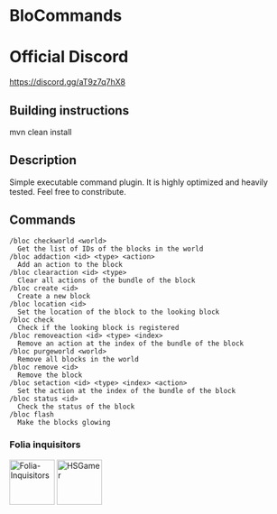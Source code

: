 # BloCommands

# Official Discord 

https://discord.gg/aT9z7q7hX8

## Building instructions

mvn clean install
 
## Description

Simple executable command plugin. It is highly optimized and heavily tested. Feel free to constribute.

## Commands
```
/bloc checkworld <world>
  Get the list of IDs of the blocks in the world
/bloc addaction <id> <type> <action>
  Add an action to the block
/bloc clearaction <id> <type>
  Clear all actions of the bundle of the block
/bloc create <id>
  Create a new block
/bloc location <id>
  Set the location of the block to the looking block
/bloc check
  Check if the looking block is registered
/bloc removeaction <id> <type> <index>
  Remove an action at the index of the bundle of the block
/bloc purgeworld <world>
  Remove all blocks in the world
/bloc remove <id>
  Remove the block
/bloc setaction <id> <type> <index> <action>
  Set the action at the index of the bundle of the block
/bloc status <id>
  Check the status of the block
/bloc flash
  Make the blocks glowing
```

### Folia inquisitors

[<img src="https://github.com/Folia-Inquisitors.png" width=80 alt="Folia-Inquisitors">](https://github.com/orgs/Folia-Inquisitors/repositories)
[<img src="https://github.com/HSGamer.png" width=80 alt="HSGamer">](https://github.com/HSGamer)

